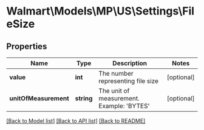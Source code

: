 # Walmart\Models\MP\US\Settings\FileSize

## Properties

Name | Type | Description | Notes
------------ | ------------- | ------------- | -------------
**value** | **int** | The number representing file size | [optional]
**unitOfMeasurement** | **string** | The unit of measurement. Example: 'BYTES' | [optional]


[[Back to Model list]](./) [[Back to API list]](../../../../../README.md#supported-apis) [[Back to README]](../../../../../README.md)
